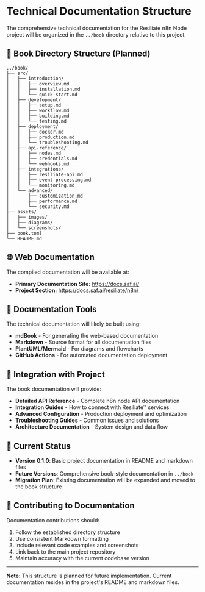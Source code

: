 # Technical Documentation Structure

The comprehensive technical documentation for the Resiliate n8n Node project will be organized in the `../book` directory relative to this project.

## 📁 Book Directory Structure (Planned)

```
../book/
├── src/
│   ├── introduction/
│   │   ├── overview.md
│   │   ├── installation.md
│   │   └── quick-start.md
│   ├── development/
│   │   ├── setup.md
│   │   ├── workflow.md
│   │   ├── building.md
│   │   └── testing.md
│   ├── deployment/
│   │   ├── docker.md
│   │   ├── production.md
│   │   └── troubleshooting.md
│   ├── api-reference/
│   │   ├── nodes.md
│   │   ├── credentials.md
│   │   └── webhooks.md
│   ├── integrations/
│   │   ├── resiliate-api.md
│   │   ├── event-processing.md
│   │   └── monitoring.md
│   └── advanced/
│       ├── customization.md
│       ├── performance.md
│       └── security.md
├── assets/
│   ├── images/
│   ├── diagrams/
│   └── screenshots/
├── book.toml
└── README.md
```

## 🌐 Web Documentation

The compiled documentation will be available at:
- **Primary Documentation Site:** https://docs.saf.ai/
- **Project Section:** https://docs.saf.ai/resiliate/n8n/

## 📖 Documentation Tools

The technical documentation will likely be built using:
- **mdBook** - For generating the web-based documentation
- **Markdown** - Source format for all documentation files
- **PlantUML/Mermaid** - For diagrams and flowcharts
- **GitHub Actions** - For automated documentation deployment

## 🔄 Integration with Project

The book documentation will provide:
- **Detailed API Reference** - Complete n8n node API documentation
- **Integration Guides** - How to connect with Resiliate™ services
- **Advanced Configuration** - Production deployment and optimization
- **Troubleshooting Guides** - Common issues and solutions
- **Architecture Documentation** - System design and data flow

## 📝 Current Status

- **Version 0.1.0**: Basic project documentation in README and markdown files
- **Future Versions**: Comprehensive book-style documentation in `../book`
- **Migration Plan**: Existing documentation will be expanded and moved to the book structure

## 🤝 Contributing to Documentation

Documentation contributions should:
1. Follow the established directory structure
2. Use consistent Markdown formatting
3. Include relevant code examples and screenshots
4. Link back to the main project repository
5. Maintain accuracy with the current codebase version

---

**Note**: This structure is planned for future implementation. Current documentation resides in the project's README and markdown files.
